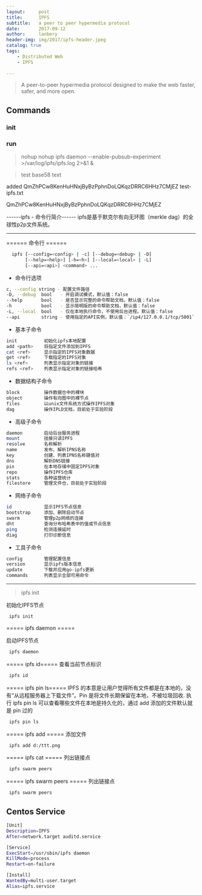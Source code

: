 ```yaml
---
layout:     post
title:      IPFS 
subtitle:   a peer to peer hypermedia protocol 
date:       2017-09-12
author:     lanbery
header-img: img/2017/ipfs-header.jpeg
catalog: true
tags:
    - Distributed Web
    - IPFS
    
---
```


> A peer-to-peer hypermedia protocol
designed to make the web faster, safer, and more open.


## Commands

### init

### run

> nohup 
nohup ipfs daemon --enable-pubsub-experiment >/var/log/ipfs/ipfs.log 2>&1 &

> test base58 text

added QmZhPCw8KenHuHNxjByBzPphnDoLQKqzDRRC6HHz7CMjEZ test-ipfs.txt

QmZhPCw8KenHuHNxjByBzPphnDoLQKqzDRRC6HHz7CMjEZ

<text type="danger" size="28px">------ipfs - 命令行简介------</text>
ipfs是基于默克尔有向无环图（merkle dag）的全球性p2p文件系统。

-----------------

====== 命令行 ======

```bash
  ipfs [--config=<config> | -c] [--debug=<debug> | -D] 
       [--help=<help>] [-h=<h>] [--local=<local> | -L] 
       [--api=<api>] <command> ...
```

  * 命令行选项

```bash
c, --config string - 配置文件路径
-D, --debug  bool   - 开启调试模式，默认值：false
--help       bool   - 是否显示完整的命令帮助文档，默认值：false
-h           bool   - 显示简明版的命令帮助文档，默认值：false
-L, --local  bool   - 仅在本地执行命令，不使用后台进程。默认值：false
--api        string - 使用指定的API实例，默认值：`/ip4/127.0.0.1/tcp/5001`
``` 

  * 基本子命令

```bash
init          初始化ipfs本地配置
add <path>    将指定文件添加到IPFS
cat <ref>     显示指定的IPFS对象数据
get <ref>     下载指定的IPFS对象
ls <ref>      列表显示指定对象的链接
refs <ref>    列表显示指定对象的链接哈希
```

  * 数据结构子命令

```bash
block         操作数据仓中的裸块
object        操作有向图中的裸节点
files         以unix文件系统方式操作IPFS对象
dag           操作IPLD文档，目前处于实验阶段

```

  * 高级子命令

```bash
daemon        启动后台服务进程
mount         挂接只读IPFS
resolve       名称解析
name          发布、解析IPNS名称
key           创建、列表IPNS名称键值对
dns           解析DNS链接
pin           在本地存储中固定IPFS对象
repo          操作IPFS仓库
stats         各种运营统计
filestore     管理文件仓，目前处于实验阶段
```

  * 网络子命令


```bash
id            显示IPFS节点信息
bootstrap     添加、删除启动节点
swarm         管理p2p网络的连接
dht           查询分布哈希表中的值或节点信息
ping          检测连接延时
diag          打印诊断信息
```

  * 工具子命令    

```bash
config        管理配置信息
version       显示ipfs版本信息
update        下载并应用go-ipfs更新
commands      列表显示全部可用命令
```

----------------

> ipfs init 

  初始化IPFS节点


```bash
 ipfs init
```

===== ipfs daemon =====

  启动IPFS节点

```bash
 ipfs daemon
```

===== ipfs id=====
  查看当前节点标识

```bash
 ipfs id
```

===== ipfs pin ls=====
  IPFS 的本意是让用户觉得所有文件都是在本地的，没有“从远程服务器上下载文件”。Pin 是将文件长期保留在本地，不被垃圾回收.
  执行 ipfs pin ls 可以查看哪些文件在本地是持久化的，通过 add 添加的文件默认就是 pin 过的

```bash
 ipfs pin ls
```

===== ipfs add =====
  添加文件

```bash
 ipfs add d:/ttt.png 
```

===== ipfs cat =====
  列出链接点

```bash
 ipfs swarm peers 
```

===== ipfs swarm peers =====
  列出链接点

```bash
 ipfs swarm peers 
```

## Centos Service

```bash
[Unit]
Description=IPFS 
After=network.target auditd.service

[Service]
ExecStart=/usr/sbin/ipfs daemon
KillMode=process
Restart=on-failure

[Install]
WantedBy=multi-user.target
Alias=ipfs.service
```
